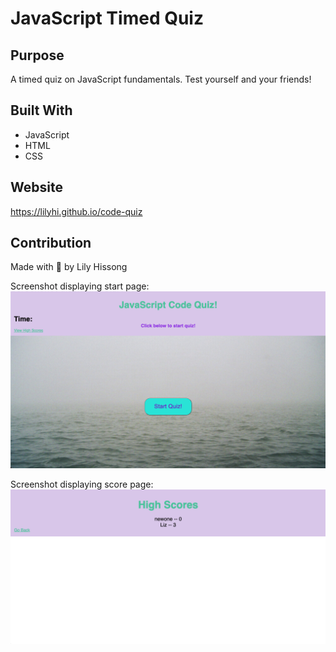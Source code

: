 # JavaScript Timed Quiz

## Purpose
A timed quiz on JavaScript fundamentals. Test yourself and your friends!  

## Built With
* JavaScript
* HTML
* CSS

## Website
https://lilyhi.github.io/code-quiz

## Contribution
Made with 💜 by Lily Hissong 

Screenshot displaying start page:
![Screenshot of quiz start](./assets/images/code-quiz-start.png)

Screenshot displaying score page:
![Screenshot of quiz start](./assets/images/code-quiz-scores.png)